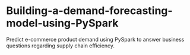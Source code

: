 # Building-a-demand-forecasting-model-using-PySpark
Predict e-commerce product demand using PySpark to answer business questions regarding supply chain efficiency.
